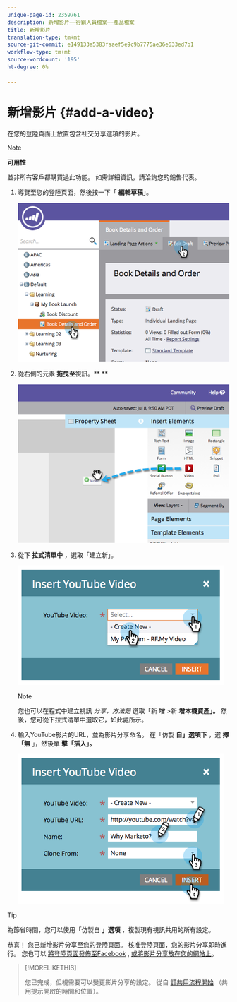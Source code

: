```yaml
---
unique-page-id: 2359761
description: 新增影片——行銷人員檔案——產品檔案
title: 新增影片
translation-type: tm+mt
source-git-commit: e149133a5383faaef5e9c9b7775ae36e633ed7b1
workflow-type: tm+mt
source-wordcount: '195'
ht-degree: 0%

---
```



# 新增影片 {#add-a-video}

在您的登陸頁面上放置包含社交分享選項的影片。

>[!NOTE]
>
>**可用性**
>
>並非所有客戶都購買過此功能。 如需詳細資訊，請洽詢您的銷售代表。

1. 導覽至您的登陸頁面，然後按一下「 **編輯草稿**」。

   ![](assets/image2014-9-23-16-3a49-3a49.png)

1. 從右側的元素 **拖曳至**視訊。** **

   ![](assets/image2014-9-23-16-3a51-3a0.png)

1. 從下 **拉式清單中** ，選取「建立新」。

   ![](assets/image2014-9-23-16-3a51-3a11.png)

   >[!NOTE]
   >
   >您也可以在程式中建立視訊 *分享，方法是* 選取「新 **增** >新 **增本機資產」。** 然後，您可從下拉式清單中選取它，如此處所示。

1. 輸入YouTube影片的URL，並為影片分享命名。 在「仿製 **自」選項下** ，選 **擇「無** 」，然後單 **擊「插入」。**

   ![](assets/image2014-9-23-16-3a51-3a32.png)

>[!TIP]
>
>為節省時間，您可以使用「仿製自 **」選項** ，複製現有視訊共用的所有設定。

恭喜！ 您已新增影片分享至您的登陸頁面。 核准登陸頁面，您的影片分享即時進行。 您也可以 [將登陸頁面發佈至Facebook](../../../../product-docs/demand-generation/facebook/publish-landing-pages-to-facebook.md) , [或將影片分享放在您的網站上](../../../../product-docs/demand-generation/social/configuring-social-actions/customize-video-share-flow.md)。

>[!MORELIKETHIS]
>
>您已完成，但視需要可以變更影片分享的設定。 從自 [訂共用流程開始](../../../../product-docs/demand-generation/social/configuring-social-actions/customize-video-share-flow.md) （共用提示開啟的時間和位置）。


